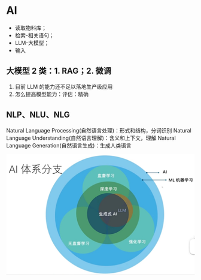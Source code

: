 # AI

- 读取物料库；
- 检索-相关语句；
- LLM-大模型；
- 输入

## 大模型 2 类：1. RAG；2. 微调

1. 目前 LLM 的能力还不足以落地生产级应用
2. 怎么提高模型能力：评估：精确

## NLP、NLU、NLG

Natural Language Processing(自然语言处理)：形式和结构，分词识别
Natural Language Understanding(自然语言理解)：含义和上下文，理解
Natural Language Generation(自然语言生成)：生成人类语言

![AI体系分支](./img/AI体系分支.png)
